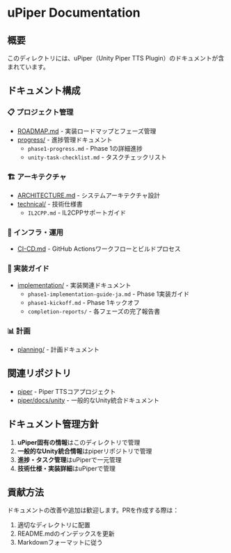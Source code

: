 # uPiper Documentation

## 概要

このディレクトリには、uPiper（Unity Piper TTS Plugin）のドキュメントが含まれています。

## ドキュメント構成

### 📋 プロジェクト管理
- [ROADMAP.md](./ROADMAP.md) - 実装ロードマップとフェーズ管理
- [progress/](./progress/) - 進捗管理ドキュメント
  - `phase1-progress.md` - Phase 1の詳細進捗
  - `unity-task-checklist.md` - タスクチェックリスト

### 🏗️ アーキテクチャ
- [ARCHITECTURE.md](./ARCHITECTURE.md) - システムアーキテクチャ設計
- [technical/](./technical/) - 技術仕様書
  - `IL2CPP.md` - IL2CPPサポートガイド

### 🔧 インフラ・運用
- [CI-CD.md](./CI-CD.md) - GitHub Actionsワークフローとビルドプロセス

### 📝 実装ガイド
- [implementation/](./implementation/) - 実装関連ドキュメント
  - `phase1-implementation-guide-ja.md` - Phase 1実装ガイド
  - `phase1-kickoff.md` - Phase 1キックオフ
  - `completion-reports/` - 各フェーズの完了報告書

### 📊 計画
- [planning/](./planning/) - 計画ドキュメント

## 関連リポジトリ

- [piper](https://github.com/rhasspy/piper) - Piper TTSコアプロジェクト
- [piper/docs/unity](https://github.com/rhasspy/piper/tree/master/docs/unity) - 一般的なUnity統合ドキュメント

## ドキュメント管理方針

1. **uPiper固有の情報**はこのディレクトリで管理
2. **一般的なUnity統合情報**はpiperリポジトリで管理
3. **進捗・タスク管理**はuPiperで一元管理
4. **技術仕様・実装詳細**はuPiperで管理

## 貢献方法

ドキュメントの改善や追加は歓迎します。PRを作成する際は：
1. 適切なディレクトリに配置
2. README.mdのインデックスを更新
3. Markdownフォーマットに従う